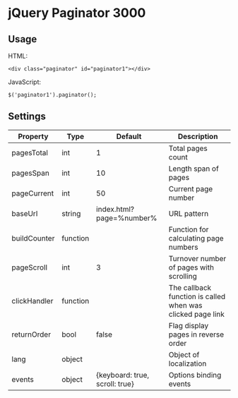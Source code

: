 # jQuery Paginator 3000

## Usage

HTML:

    <div class="paginator" id="paginator1"></div>
    
JavaScript:

    $('paginator1').paginator();
    
## Settings

<table class="options">
    <thead>
        <tr>
            <th>Property</th>
            <th>Type</th>
            <th>Default</th>
            <th>Description</th>
        </tr>
    </thead>
    <tbody>
        <tr>
            <td>pagesTotal</td>
            <td>int</td>
            <td>1</td>
            <td>Total pages count</td>
        </tr>
        <tr>
            <td>pagesSpan</td>
            <td>int</td>
            <td>10</td>
            <td>Length span of pages</td>
        </tr>
        <tr>
            <td>pageCurrent</td>
            <td>int</td>
            <td>50</td>
            <td>Сurrent page number</td>
        </tr>
        <tr>
            <td>baseUrl</td>
            <td>string</td>
            <td>index.html?page=%number%</td>
            <td>URL pattern</td>
        </tr>
        <tr>
            <td>buildCounter</td>
            <td>function</td>
            <td></td>
            <td>Function for calculating page numbers</td>
        </tr>
        <tr>
            <td>pageScroll</td>
            <td>int</td>
            <td>3</td>
            <td>Turnover number of pages with scrolling</td>
        </tr>
        <tr>
            <td>clickHandler</td>
            <td>function</td>
            <td></td>
            <td>The callback function is called when was clicked page link</td>
        </tr>
        <tr>
            <td>returnOrder</td>
            <td>bool</td>
            <td>false</td>
            <td>Flag display pages in reverse order</td>
        </tr>
        <tr>
            <td>lang</td>
            <td>object</td>
            <td></td>
            <td>Object of localization</td>
        </tr>
        <tr>
            <td>events</td>
            <td>object</td>
            <td>{keyboard: true, scroll: true}</td>
            <td>Options binding events</td>
        </tr>
    </tbody>
</table>
